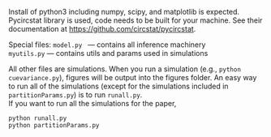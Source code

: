 Install of python3 including numpy, scipy, and matplotlib is expected.  Pycircstat library is used, code needs to be built for your machine.  See their documentation at https://github.com/circstat/pycircstat.  

Special files:
`model.py ` — contains all inference machinery  
`myutils.py` — contains utils and params used in simulations  

All other files are simulations.  When you run a simulation (e.g., `python cuevariance.py`), figures will be output into the figures folder.  An easy way to run all of the simulations (except for the simulations included in `partitionParams.py`) is to run `runall.py`.    
If you want to run all the simulations for the paper, 
```
python runall.py
python partitionParams.py
```
